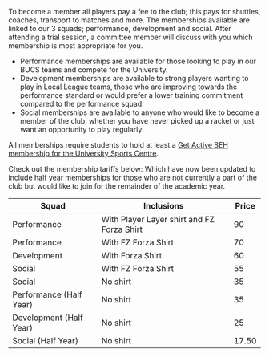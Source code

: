 To become a member all players pay a fee to the club; this pays for shuttles, coaches, transport to matches and more. The memberships available are linked to our 3 squads; performance, development and social. After attending a trial session, a committee member will discuss with you which membership is most appropriate for you.

- Performance memberships are available for those looking to play in our BUCS teams and compete for the University.
- Development memberships are available to strong players wanting to play in Local League teams, those who are improving towards the performance standard or would prefer a lower training commitment compared to the performance squad.
- Social memberships are available to anyone who would like to become a member of the club, whether you have never picked up a racket or just want an opportunity to play regularly.

All memberships require students to hold at least a [Get Active SEH membership for the University Sports Centre](http://www.bristol.ac.uk/sport/memberships/student/).

Check out the membership tariffs below: Which have now been updated to include half year memberships for those who are not currently a part of the club but would like to join for the remainder of the academic year. 

Squad | Inclusions | Price
--- | --- | ---
Performance | With Player Layer shirt and FZ Forza Shirt | 90
Performance | With FZ Forza Shirt | 70
Development | With Forza Shirt | 60
Social | With FZ Forza Shirt | 55
Social | No shirt | 35
Performance (Half Year) | No shirt | 35
Development (Half Year) | No shirt | 25
Social (Half Year) | No shirt | 17.50

